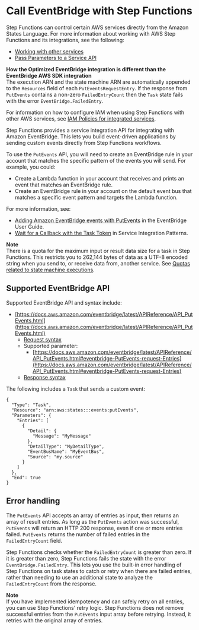 # Call EventBridge with Step Functions<a name="connect-eventbridge"></a>

Step Functions can control certain AWS services directly from the Amazon States Language\. For more information about working with AWS Step Functions and its integrations, see the following:
+ [Working with other services](concepts-service-integrations.md)
+ [Pass Parameters to a Service API](connect-parameters.md)

**How the Optimized EventBridge integration is different than the EventBridge AWS SDK integration**  
The execution ARN and the state machine ARN are automatically appended to the `Resources` field of each `PutEventsRequestEntry`\.
If the response from `PutEvents` contains a non\-zero `FailedEntryCount` then the `Task` state fails with the error `EventBridge.FailedEntry`\.

For information on how to configure IAM when using Step Functions with other AWS services, see [IAM Policies for integrated services](service-integration-iam-templates.md)\.

Step Functions provides a service integration API for integrating with Amazon EventBridge\. This lets you build event\-driven applications by sending custom events directly from Step Functions workflows\.

 To use the `PutEvents` API, you will need to create an EventBridge rule in your account that matches the specific pattern of the events you will send\. For example, you could: 
+ Create a Lambda function in your account that receives and prints an event that matches an EventBridge rule\.
+  Create an EventBridge rule in your account on the default event bus that matches a specific event pattern and targets the Lambda function\. 

 For more information, see:
+ [Adding Amazon EventBridge events with PutEvents](https://docs.aws.amazon.com/eventbridge/latest/userguide/eb-putevents.html) in the EventBridge User Guide\.
+ [Wait for a Callback with the Task Token](connect-to-resource.md#connect-wait-token) in Service Integration Patterns\.

**Note**  
There is a quota for the maximum input or result data size for a task in Step Functions\. This restricts you to 262,144 bytes of data as a UTF\-8 encoded string when you send to, or receive data from, another service\. See [Quotas related to state machine executions](limits-overview.md#service-limits-state-machine-executions)\.

## Supported EventBridge API<a name="connect-eventbridge-apis"></a>

Supported EventBridge API and syntax include:
+ [https://docs.aws.amazon.com/eventbridge/latest/APIReference/API_PutEvents.html](https://docs.aws.amazon.com/eventbridge/latest/APIReference/API_PutEvents.html)
  +  [Request syntax](https://docs.aws.amazon.com/eventbridge/latest/APIReference/API_PutEvents.html#API_PutEvents_RequestSyntax) 
  + Supported parameter:
    + [https://docs.aws.amazon.com/eventbridge/latest/APIReference/API_PutEvents.html#eventbridge-PutEvents-request-Entries](https://docs.aws.amazon.com/eventbridge/latest/APIReference/API_PutEvents.html#eventbridge-PutEvents-request-Entries)
  +  [Response syntax](https://docs.aws.amazon.com/eventbridge/latest/APIReference/API_PutEvents.html#API_PutEvents_ResponseSyntax) 

The following includes a `Task` that sends a custom event:

```
{
  "Type": "Task",
  "Resource": "arn:aws:states:::events:putEvents",
  "Parameters": {
    "Entries": [
      {
        "Detail": {
          "Message": "MyMessage"
        },
        "DetailType": "MyDetailType",
        "EventBusName": "MyEventBus",
        "Source": "my.source"
      }
    ]
  },
  "End": true
}
```

## Error handling<a name="connect-eventbridge-error"></a>

The `PutEvents` API accepts an array of entries as input, then returns an array of result entries\. As long as the `PutEvents` action was successful, `PutEvents` will return an HTTP 200 response, even if one or more entries failed\. `PutEvents` returns the number of failed entries in the `FailedEntryCount` field\.

Step Functions checks whether the `FailedEntryCount` is greater than zero\. If it is greater than zero, Step Functions fails the state with the error `EventBridge.FailedEntry`\. This lets you use the built\-in error handling of Step Functions on task states to catch or retry when there are failed entries, rather than needing to use an additional state to analyze the `FailedEntryCount` from the response\.

**Note**  
If you have implemented idempotency and can safely retry on all entries, you can use Step Functions' retry logic\. Step Functions does not remove successful entries from the `PutEvents` input array before retrying\. Instead, it retries with the original array of entries\. 